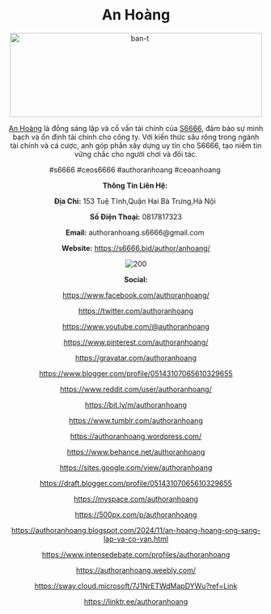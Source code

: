 <h1 dir="ltr" style="text-align: center;"><strong>An Ho&agrave;ng</strong></h1>
<p dir="ltr" style="text-align: center;"><img src="https://i.ibb.co/8n3XNHZ/ban-t.jpg" alt="ban-t" width="498" height="166" /></p>
<p dir="ltr" style="text-align: center;"><a href="https://s6666.bid/author/anhoang/">An Ho&agrave;ng</a>&nbsp;l&agrave; đồng s&aacute;ng lập v&agrave; cố vấn t&agrave;i ch&iacute;nh của&nbsp;<a href="https://s6666.bid/">S6666</a>, đảm bảo sự minh bạch v&agrave; ổn định t&agrave;i ch&iacute;nh cho c&ocirc;ng ty. Với kiến thức s&acirc;u rộng trong ng&agrave;nh t&agrave;i ch&iacute;nh v&agrave; c&aacute; cược, anh g&oacute;p phần x&acirc;y dựng uy t&iacute;n cho S6666, tạo niềm tin vững chắc cho người chơi v&agrave; đối t&aacute;c.</p>
<p dir="ltr" style="text-align: center;">#s6666 #ceos6666 #authoranhoang #ceoanhoang&nbsp;</p>
<p dir="ltr" style="text-align: center;"><strong>Th&ocirc;ng Tin Li&ecirc;n Hệ:&nbsp;</strong></p>
<p dir="ltr" style="text-align: center;"><strong>Địa Chỉ:</strong>&nbsp;153 Tuệ Tĩnh,Quận Hai B&agrave; Trưng,H&agrave; Nội&nbsp;</p>
<p dir="ltr" style="text-align: center;"><strong>Số Điện Thoại:</strong>&nbsp;0817817323</p>
<p dir="ltr" style="text-align: center;"><strong>Email:</strong>&nbsp;authoranhoang.s6666@gmail.com&nbsp;</p>
<p dir="ltr" style="text-align: center;"><strong>Website:</strong>&nbsp;<a href="https://s6666.bid/author/anhoang/">https://s6666.bid/author/anhoang/</a></p>
<p dir="ltr" style="text-align: center;"><img src="https://i.ibb.co/CMBVfMc/200.jpg" alt="200" /></p>
<p dir="ltr" style="text-align: center;"><strong>Social:</strong></p>
<p dir="ltr" style="text-align: center;"><a href="https://www.facebook.com/authoranhoang/">https://www.facebook.com/authoranhoang/</a></p>
<p dir="ltr" style="text-align: center;"><a href="https://twitter.com/authoranhoang">https://twitter.com/authoranhoang</a></p>
<p dir="ltr" style="text-align: center;"><a href="https://www.youtube.com/@authoranhoang">https://www.youtube.com/@authoranhoang</a></p>
<p dir="ltr" style="text-align: center;"><a href="https://www.pinterest.com/authoranhoang/">https://www.pinterest.com/authoranhoang/</a></p>
<p dir="ltr" style="text-align: center;"><a href="https://gravatar.com/authoranhoang">https://gravatar.com/authoranhoang</a></p>
<p dir="ltr" style="text-align: center;"><a href="https://www.blogger.com/profile/05143107065610329655">https://www.blogger.com/profile/05143107065610329655</a></p>
<p dir="ltr" style="text-align: center;"><a href="https://www.reddit.com/user/authoranhoang/">https://www.reddit.com/user/authoranhoang/</a></p>
<p dir="ltr" style="text-align: center;"><a href="https://bit.ly/m/authoranhoang">https://bit.ly/m/authoranhoang</a></p>
<p dir="ltr" style="text-align: center;"><a href="https://www.tumblr.com/authoranhoang">https://www.tumblr.com/authoranhoang</a></p>
<p dir="ltr" style="text-align: center;"><a href="https://authoranhoang.wordpress.com/">https://authoranhoang.wordpress.com/</a></p>
<p dir="ltr" style="text-align: center;"><a href="https://www.behance.net/authoranhoang">https://www.behance.net/authoranhoang</a></p>
<p dir="ltr" style="text-align: center;"><a href="https://sites.google.com/view/authoranhoang">https://sites.google.com/view/authoranhoang</a></p>
<p dir="ltr" style="text-align: center;"><a href="https://draft.blogger.com/profile/05143107065610329655">https://draft.blogger.com/profile/05143107065610329655</a></p>
<p dir="ltr" style="text-align: center;"><a href="https://myspace.com/authoranhoang">https://myspace.com/authoranhoang</a></p>
<p dir="ltr" style="text-align: center;"><a href="https://500px.com/p/authoranhoang">https://500px.com/p/authoranhoang</a></p>
<p dir="ltr" style="text-align: center;"><a href="https://authoranhoang.blogspot.com/2024/11/an-hoang-hoang-ong-sang-lap-va-co-van.html">https://authoranhoang.blogspot.com/2024/11/an-hoang-hoang-ong-sang-lap-va-co-van.html</a></p>
<p dir="ltr" style="text-align: center;"><a href="https://www.intensedebate.com/profiles/authoranhoang">https://www.intensedebate.com/profiles/authoranhoang</a></p>
<p dir="ltr" style="text-align: center;"><a href="https://authoranhoang.weebly.com/">https://authoranhoang.weebly.com/</a></p>
<p dir="ltr" style="text-align: center;"><a href="https://sway.cloud.microsoft/7J1NrETWdMapDYWu?ref=Link">https://sway.cloud.microsoft/7J1NrETWdMapDYWu?ref=Link</a></p>
<p dir="ltr" style="text-align: center;"><a href="https://linktr.ee/authoranhoang">https://linktr.ee/authoranhoang</a></p>